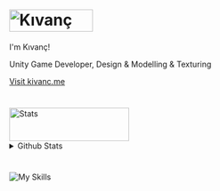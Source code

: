# [<img src="https://github.com/kivancozturk/kivancozturk/blob/main/source/images/main/name.png" alt="Kıvanç" width="150px" height="40px">](https://kivanc.me)

I'm Kıvanç!

Unity Game Developer, Design & Modelling & Texturing

[Visit kivanc.me](https://kivanc.me)

#

<img src="https://github.com/kivancozturk/kivancozturk/blob/main/source/images/main/about.png" alt="Stats" width="215px" height="60px">

<details>
  <summary>Github Stats</summary>
  
  <a href="#">![Github stats](https://github-readme-stats.vercel.app/api?username=kivancozturk&theme=swift&count_private=true&hide_border=true&line_height=20)</a>
  <a href="#">![Top Langs](https://github-readme-stats.vercel.app/api/top-langs/?username=kivancozturk&layout=compact&theme=swift&count_private=true&hide_border=true)</a>
</details>

#

![My Skills](https://go-skill-icons.vercel.app/api/icons?i=robloxstudio,unity,vscode,lua,javascript,blender,photoshop)
